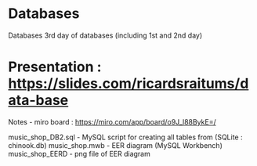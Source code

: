 # Databases
Databases 3rd day of databases (including 1st and 2nd day)
# Presentation : https://slides.com/ricardsraitums/data-base

Notes - miro board : https://miro.com/app/board/o9J_l88BykE=/

music_shop_DB2.sql - MySQL script for creating all tables from (SQLite : chinook.db) 
music_shop.mwb - EER diagram (MySQL Workbench)
music_shop_EERD - png file of EER diagram 
